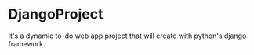 # DjangoProject
It's a dynamic to-do web app project that will create with python's django framework.
